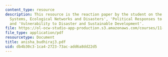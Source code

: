 ```yaml
---
content_type: resource
description: This resource is the reaction paper by the student on the topics 'Social
  Systems, Ecological Networks and Disasters', 'Political Responses to Natural Hazards',
  and 'Vulnerability to Disaster and Sustainable Development'.
file: https://ol-ocw-studio-app-production.s3.amazonaws.com/courses/11-941-disaster-vulnerability-and-resilience-spring-2005/db4b30c31ca4272373acadd6a8dd22d5_anisha_budhiraj3.pdf
file_type: application/pdf
resourcetype: Document
title: anisha_budhiraj3.pdf
uid: db4b30c3-1ca4-2723-73ac-add6a8dd22d5
---
```

